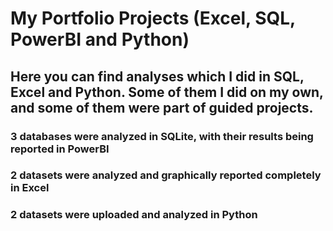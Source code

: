 # My Portfolio Projects (Excel, SQL, PowerBI and Python)

## Here you can find analyses which I did in SQL, Excel and Python. Some of them I did on my own, and some of them were part of guided projects.

### 3 databases were analyzed in SQLite, with their results being reported in PowerBI
### 2 datasets were analyzed and graphically reported completely in Excel
### 2 datasets were uploaded and analyzed in Python
